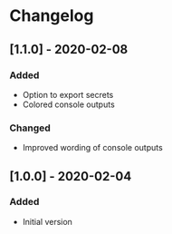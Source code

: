 # Changelog

## [1.1.0] - 2020-02-08

### Added

- Option to export secrets
- Colored console outputs

### Changed

- Improved wording of console outputs 


## [1.0.0] - 2020-02-04

### Added

- Initial version

